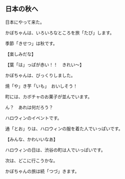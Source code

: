 ## 日本の秋へ

日本にやって来た。

かぼちゃんは、いろいろなところを旅「たび」します。

季節「きせつ」は秋です。

【楽しみだな】

【葉「は」っぱが赤い！！　きれい～】

かぼちゃんは、びっくりしました。

焼「や」き芋「いも」　おいしそう！

町には、カボチャのお菓子が並んでいます。

ん？　あれは何だろう？

ハロウィンのイベントです。

通「とお」りは、ハロウィンの服を着た人でいっぱいです。

【みんな、かわいいなあ】

ハロウィンの日は、渋谷の町は人でいっぱいです。

次は、どこに行こうかな。

かぼちゃんの旅は続「つづ」きます。